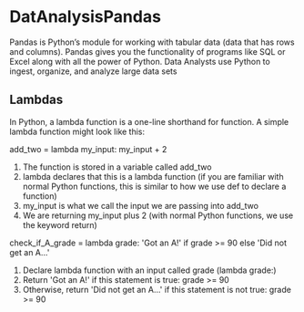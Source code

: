 # DatAnalysisPandas
Pandas is Python’s module for working with tabular data (data that has rows and columns). Pandas gives you the functionality of programs like SQL or Excel along with all the power of Python. Data Analysts use Python to ingest, organize, and analyze large data sets

## Lambdas
In Python, a lambda function is a one-line shorthand for function. A simple lambda function might look like this:

add_two = lambda my_input: my_input + 2

1. The function is stored in a variable called add_two
2. lambda declares that this is a lambda function (if you are familiar with normal Python functions, this is similar to how we use def to declare a function)
3. my_input is what we call the input we are passing into add_two
4. We are returning my_input plus 2 (with normal Python functions, we use the keyword return)

check_if_A_grade = lambda grade: 'Got an A!' if grade >= 90 else 'Did not get an A...'

1. Declare lambda function with an input called grade (lambda grade:)
2. Return 'Got an A!' if this statement is true:
grade >= 90
3. Otherwise, return 'Did not get an A...' if this statement is not true:
grade >= 90